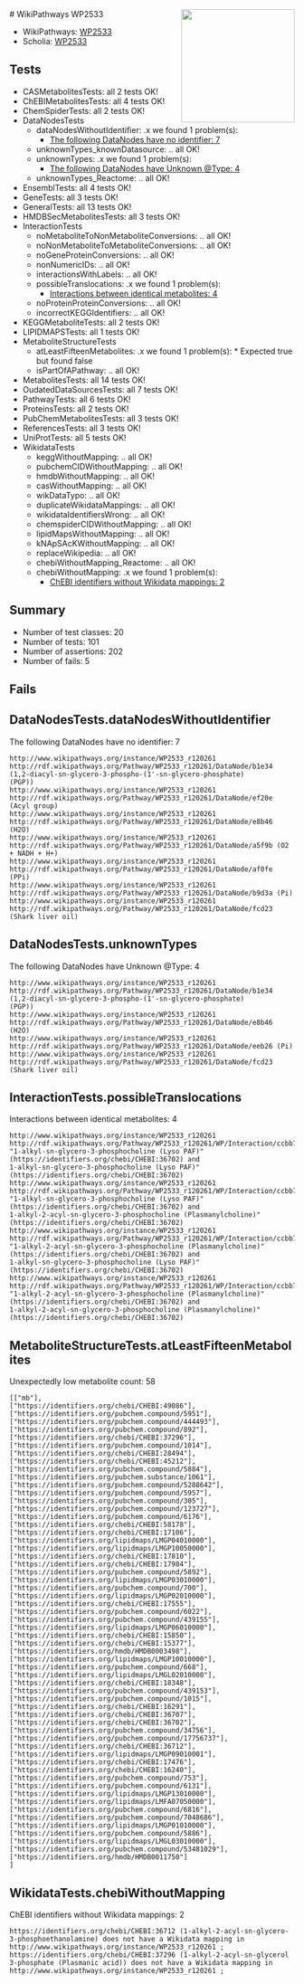 <img style="float: right; width: 200px" src="https://upload.wikimedia.org/wikipedia/commons/thumb/8/83/Wplogo_with_text_500.png/640px-Wplogo_with_text_500.png" />
# WikiPathways WP2533

* WikiPathways: [WP2533](https://new.wikipathways.org/pathways/WP2533)
* Scholia: [WP2533](https://scholia.toolforge.org/wikipathways/WP2533)
## Tests
* CASMetabolitesTests: all 2 tests OK!
* ChEBIMetabolitesTests: all 4 tests OK!
* ChemSpiderTests: all 2 tests OK!
* DataNodesTests
    * dataNodesWithoutIdentifier: .x we found 1 problem(s):
        * [The following DataNodes have no identifier: 7](#d2d32fa6)
    * unknownTypes_knownDatasource: .. all OK!
    * unknownTypes: .x we found 1 problem(s):
        * [The following DataNodes have Unknown @Type: 4](#839973e2)
    * unknownTypes_Reactome: .. all OK!
* EnsemblTests: all 4 tests OK!
* GeneTests: all 3 tests OK!
* GeneralTests: all 13 tests OK!
* HMDBSecMetabolitesTests: all 3 tests OK!
* InteractionTests
    * noMetaboliteToNonMetaboliteConversions: .. all OK!
    * noNonMetaboliteToMetaboliteConversions: .. all OK!
    * noGeneProteinConversions: .. all OK!
    * nonNumericIDs: .. all OK!
    * interactionsWithLabels: .. all OK!
    * possibleTranslocations: .x we found 1 problem(s):
        * [Interactions between identical metabolites: 4](#d59038c7)
    * noProteinProteinConversions: .. all OK!
    * incorrectKEGGIdentifiers: .. all OK!
* KEGGMetaboliteTests: all 2 tests OK!
* LIPIDMAPSTests: all 1 tests OK!
* MetaboliteStructureTests
    * atLeastFifteenMetabolites: .x we found 1 problem(s):
            * Expected true but found false
    * isPartOfAPathway: .. all OK!
* MetabolitesTests: all 14 tests OK!
* OudatedDataSourcesTests: all 7 tests OK!
* PathwayTests: all 6 tests OK!
* ProteinsTests: all 2 tests OK!
* PubChemMetabolitesTests: all 3 tests OK!
* ReferencesTests: all 3 tests OK!
* UniProtTests: all 5 tests OK!
* WikidataTests
    * keggWithoutMapping: .. all OK!
    * pubchemCIDWithoutMapping: .. all OK!
    * hmdbWithoutMapping: .. all OK!
    * casWithoutMapping: .. all OK!
    * wikDataTypo: .. all OK!
    * duplicateWikidataMappings: .. all OK!
    * wikidataIdentifiersWrong: .. all OK!
    * chemspiderCIDWithoutMapping: .. all OK!
    * lipidMapsWithoutMapping: .. all OK!
    * kNApSAcKWithoutMapping: .. all OK!
    * replaceWikipedia: .. all OK!
    * chebiWithoutMapping_Reactome: .. all OK!
    * chebiWithoutMapping: .x we found 1 problem(s):
        * [ChEBI identifiers without Wikidata mappings: 2](#a8d554ce)


## Summary

* Number of test classes: 20
* Number of tests: 101
* Number of assertions: 202
* Number of fails: 5

## Fails

<a name="d2d32fa6" />

## DataNodesTests.dataNodesWithoutIdentifier

The following DataNodes have no identifier: 7
```
http://www.wikipathways.org/instance/WP2533_r120261 http://rdf.wikipathways.org/Pathway/WP2533_r120261/DataNode/b1e34 (1,2-diacyl-sn-glycero-3-phospho-(1'-sn-glycero-phosphate)
(PGP))
http://www.wikipathways.org/instance/WP2533_r120261 http://rdf.wikipathways.org/Pathway/WP2533_r120261/DataNode/ef20e (Acyl group)
http://www.wikipathways.org/instance/WP2533_r120261 http://rdf.wikipathways.org/Pathway/WP2533_r120261/DataNode/e8b46 (H2O)
http://www.wikipathways.org/instance/WP2533_r120261 http://rdf.wikipathways.org/Pathway/WP2533_r120261/DataNode/a5f9b (O2 + NADH + H+)
http://www.wikipathways.org/instance/WP2533_r120261 http://rdf.wikipathways.org/Pathway/WP2533_r120261/DataNode/af0fe (PPi)
http://www.wikipathways.org/instance/WP2533_r120261 http://rdf.wikipathways.org/Pathway/WP2533_r120261/DataNode/b9d3a (Pi)
http://www.wikipathways.org/instance/WP2533_r120261 http://rdf.wikipathways.org/Pathway/WP2533_r120261/DataNode/fcd23 (Shark liver oil)
```

<a name="839973e2" />

## DataNodesTests.unknownTypes

The following DataNodes have Unknown @Type: 4
```
http://www.wikipathways.org/instance/WP2533_r120261 http://rdf.wikipathways.org/Pathway/WP2533_r120261/DataNode/b1e34 (1,2-diacyl-sn-glycero-3-phospho-(1'-sn-glycero-phosphate)
(PGP))
http://www.wikipathways.org/instance/WP2533_r120261 http://rdf.wikipathways.org/Pathway/WP2533_r120261/DataNode/e8b46 (H2O)
http://www.wikipathways.org/instance/WP2533_r120261 http://rdf.wikipathways.org/Pathway/WP2533_r120261/DataNode/eeb26 (Pi)
http://www.wikipathways.org/instance/WP2533_r120261 http://rdf.wikipathways.org/Pathway/WP2533_r120261/DataNode/fcd23 (Shark liver oil)
```

<a name="d59038c7" />

## InteractionTests.possibleTranslocations

Interactions between identical metabolites: 4
```
http://www.wikipathways.org/instance/WP2533_r120261 http://rdf.wikipathways.org/Pathway/WP2533_r120261/WP/Interaction/ccbb7 "1-alkyl-sn-glycero-3-phosphocholine (Lyso PAF)" (https://identifiers.org/chebi/CHEBI:36702) and 
1-alkyl-sn-glycero-3-phosphocholine (Lyso PAF)" (https://identifiers.org/chebi/CHEBI:36702)
http://www.wikipathways.org/instance/WP2533_r120261 http://rdf.wikipathways.org/Pathway/WP2533_r120261/WP/Interaction/ccbb7 "1-alkyl-sn-glycero-3-phosphocholine (Lyso PAF)" (https://identifiers.org/chebi/CHEBI:36702) and 
1-alkyl-2-acyl-sn-glycero-3-phosphocholine (Plasmanylcholine)" (https://identifiers.org/chebi/CHEBI:36702)
http://www.wikipathways.org/instance/WP2533_r120261 http://rdf.wikipathways.org/Pathway/WP2533_r120261/WP/Interaction/ccbb7 "1-alkyl-2-acyl-sn-glycero-3-phosphocholine (Plasmanylcholine)" (https://identifiers.org/chebi/CHEBI:36702) and 
1-alkyl-sn-glycero-3-phosphocholine (Lyso PAF)" (https://identifiers.org/chebi/CHEBI:36702)
http://www.wikipathways.org/instance/WP2533_r120261 http://rdf.wikipathways.org/Pathway/WP2533_r120261/WP/Interaction/ccbb7 "1-alkyl-2-acyl-sn-glycero-3-phosphocholine (Plasmanylcholine)" (https://identifiers.org/chebi/CHEBI:36702) and 
1-alkyl-2-acyl-sn-glycero-3-phosphocholine (Plasmanylcholine)" (https://identifiers.org/chebi/CHEBI:36702)
```

<a name="3b0fa362" />

## MetaboliteStructureTests.atLeastFifteenMetabolites

Unexpectedly low metabolite count: 58

```
[["mb"],
["https://identifiers.org/chebi/CHEBI:49086"],
["https://identifiers.org/pubchem.compound/5951"],
["https://identifiers.org/pubchem.compound/444493"],
["https://identifiers.org/pubchem.compound/892"],
["https://identifiers.org/chebi/CHEBI:37296"],
["https://identifiers.org/pubchem.compound/1014"],
["https://identifiers.org/chebi/CHEBI:28494"],
["https://identifiers.org/chebi/CHEBI:45212"],
["https://identifiers.org/pubchem.compound/5884"],
["https://identifiers.org/pubchem.substance/1061"],
["https://identifiers.org/pubchem.compound/5288642"],
["https://identifiers.org/pubchem.compound/5957"],
["https://identifiers.org/pubchem.compound/305"],
["https://identifiers.org/pubchem.compound/123727"],
["https://identifiers.org/pubchem.compound/6176"],
["https://identifiers.org/chebi/CHEBI:58178"],
["https://identifiers.org/chebi/CHEBI:17106"],
["https://identifiers.org/lipidmaps/LMGP04010000"],
["https://identifiers.org/lipidmaps/LMGP10050000"],
["https://identifiers.org/chebi/CHEBI:17810"],
["https://identifiers.org/chebi/CHEBI:17984"],
["https://identifiers.org/pubchem.compound/5892"],
["https://identifiers.org/lipidmaps/LMGP03010000"],
["https://identifiers.org/pubchem.compound/700"],
["https://identifiers.org/lipidmaps/LMGP02010000"],
["https://identifiers.org/chebi/CHEBI:17555"],
["https://identifiers.org/pubchem.compound/6022"],
["https://identifiers.org/pubchem.compound/439155"],
["https://identifiers.org/lipidmaps/LMGP06010000"],
["https://identifiers.org/chebi/CHEBI:15850"],
["https://identifiers.org/chebi/CHEBI:15377"],
["https://identifiers.org/hmdb/HMDB0003498"],
["https://identifiers.org/lipidmaps/LMGP10010000"],
["https://identifiers.org/pubchem.compound/668"],
["https://identifiers.org/lipidmaps/LMGL02010000"],
["https://identifiers.org/chebi/CHEBI:18348"],
["https://identifiers.org/pubchem.compound/439153"],
["https://identifiers.org/pubchem.compound/1015"],
["https://identifiers.org/chebi/CHEBI:16291"],
["https://identifiers.org/chebi/CHEBI:36707"],
["https://identifiers.org/chebi/CHEBI:36702"],
["https://identifiers.org/pubchem.compound/34756"],
["https://identifiers.org/pubchem.compound/17756737"],
["https://identifiers.org/chebi/CHEBI:36712"],
["https://identifiers.org/lipidmaps/LMGP09010001"],
["https://identifiers.org/chebi/CHEBI:17476"],
["https://identifiers.org/chebi/CHEBI:16240"],
["https://identifiers.org/pubchem.compound/753"],
["https://identifiers.org/pubchem.compound/6131"],
["https://identifiers.org/lipidmaps/LMGP13010000"],
["https://identifiers.org/lipidmaps/LMFA07050000"],
["https://identifiers.org/pubchem.compound/6816"],
["https://identifiers.org/pubchem.compound/7048686"],
["https://identifiers.org/lipidmaps/LMGP01010000"],
["https://identifiers.org/pubchem.compound/5886"],
["https://identifiers.org/lipidmaps/LMGL03010000"],
["https://identifiers.org/pubchem.compound/53481029"],
["https://identifiers.org/hmdb/HMDB0011750"]
]
```

<a name="a8d554ce" />

## WikidataTests.chebiWithoutMapping

ChEBI identifiers without Wikidata mappings: 2
```
https://identifiers.org/chebi/CHEBI:36712 (1-alkyl-2-acyl-sn-glycero- 3-phosphoethanolamine) does not have a Wikidata mapping in http://www.wikipathways.org/instance/WP2533_r120261 ; 
https://identifiers.org/chebi/CHEBI:37296 (1-alkyl-2-acyl-sn-glycerol 3-phosphate (Plasmanic acid)) does not have a Wikidata mapping in http://www.wikipathways.org/instance/WP2533_r120261 ; 
```

